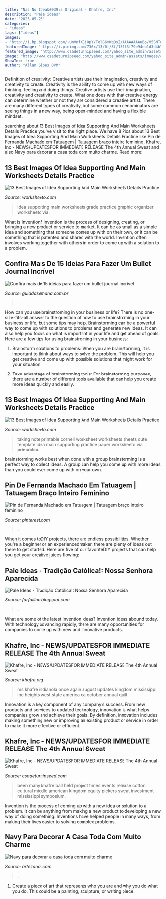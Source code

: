 ```yaml
---
title: "Nas No Idea&#039;s Original - Khafre, Inc"
description: "Pale ideas"
date: "2023-05-26"
categories:
- "ideas"
tags: ["ideas"]
images:
- "http://1.bp.blogspot.com/-UmVnfXSjOpY/TolG6xWqOsI/AAAAAAAAuBo/V5SNTnFZm9E/s1600/N._S._Aparecida.48x68.jpg"
featuredImage: "https://i.pinimg.com/736x/13/0f/3f/130f3f79e94eb1d3d4b7c466789fc253.jpg"
featured_image: "http://www.csadeturnipseed.com/yahoo_site_admin/assets/images/columbus_toy_june_2012.149133738_std.jpg"
image: "http://www.csadeturnipseed.com/yahoo_site_admin/assets/images/columbus_toy_june_2012.149133738_std.jpg"
ShowToc: true
author: "Allan Sipes DVM"
---
```



Definition of creativity: Creative artists use their imagination, creativity and creativity to create.
Creativity is the ability to come up with new ways of thinking, feeling and doing things. Creative artists use their imagination, creativity and creativity to create. What one does with that creative energy can determine whether or not they are considered a creative artist. There are many different types of creativity, but some common denominators are seeing things in a new way, being open-minded and having a flexible mindset.

	

		
searching about 13 Best Images of Idea Supporting And Main Worksheets Details Practice you've visit to the right place. We have 8 Pics about 13 Best Images of Idea Supporting And Main Worksheets Details Practice like Pin de Fernanda Machado em Tatuagem | Tatuagem braço inteiro feminino, Khafre, Inc - NEWS/UPDATES﻿FOR IMMEDIATE RELEASE The 4th Annual Sweat and also Navy para decorar a casa toda com muito charme. Read more:
		
    
## 13 Best Images Of Idea Supporting And Main Worksheets Details Practice

<img loading=lazy src="http://www.worksheeto.com/postpic/2012/02/main-idea-and-supporting-details-worksheets_464731.png" onerror="this.onerror=null;this.src='https://tse4.mm.bing.net/th?id=OIP.li428esq3uSHfUcVYAmzuAHaJl&amp;pid=15.1';" alt="13 Best Images of Idea Supporting And Main Worksheets Details Practice">

_Source: worksheeto.com_

>idea supporting main worksheets grade practice graphic organizer worksheeto via. 

	

What is Invention?
Invention is the process of designing, creating, or bringing a new product or service to market. It can be as small as a simple idea and something that someone comes up with on their own, or it can be something that is patented and shared with the world. Invention often involves working together with others in order to come up with a solution to a problem.

    
## Confira Mais De 15 Ideias Para Fazer Um Bullet Journal Incrível

<img loading=lazy src="https://www.guiadasemana.com.br/contentFiles/image/ricardo/bullet-journals/1g.jpg" onerror="this.onerror=null;this.src='https://tse3.mm.bing.net/th?id=OIP.F9lqXfnY40Hp_s9_YR-Z3QHaFT&amp;pid=15.1';" alt="Confira mais de 15 ideias para fazer um bullet journal incrível">

_Source: guiadasemana.com.br_

>. 

	

How can you use brainstroming in your business or life?
There is no one-size-fits-all answer to the question of how to use brainstroming in your business or life, but some tips may help. Brainstorming can be a powerful way to come up with solutions to problems and generate new ideas. It can also help you focus on what is important in your life and get ahead of goals. Here are a few tips for using brainstroming in your business: 
1. Brainstorm solutions to problems: When you are brainstorming, it is important to think about ways to solve the problem. This will help you get creative and come up with possible solutions that might work for your situation. 

2. Take advantage of brainstorming tools: For brainstorming purposes, there are a number of different tools available that can help you create more ideas quickly and easily.

    
## 13 Best Images Of Idea Supporting And Main Worksheets Details Practice

<img loading=lazy src="http://www.worksheeto.com/postpic/2012/02/printable-cornell-note-taking-worksheet_464739.png" onerror="this.onerror=null;this.src='https://tse3.mm.bing.net/th?id=OIP.GDLLa5ZQm2Fh5Fc_jFZi9gHaJl&amp;pid=15.1';" alt="13 Best Images of Idea Supporting And Main Worksheets Details Practice">

_Source: worksheeto.com_

>taking note printable cornell worksheet worksheets sheets cute template idea main supporting practice paper worksheeto via printablee. 

	

brainstorming works best when done with a group
brainstorming is a perfect way to collect ideas. A group can help you come up with more ideas than you could ever come up with on your own.

    
## Pin De Fernanda Machado Em Tatuagem | Tatuagem Braço Inteiro Feminino

<img loading=lazy src="https://i.pinimg.com/736x/13/0f/3f/130f3f79e94eb1d3d4b7c466789fc253.jpg" onerror="this.onerror=null;this.src='https://tse1.mm.bing.net/th?id=OIP.haiQWIBLAh4PbxVOSaC1bQHaIv&amp;pid=15.1';" alt="Pin de Fernanda Machado em Tatuagem | Tatuagem braço inteiro feminino">

_Source: pinterest.com_

>. 

	

When it comes toDIY projects, there are endless possibilities. Whether you're a beginner or an experiencedmaker, there are plenty of ideas out there to get started. Here are five of our favoriteDIY projects that can help you get your creative juices flowing: 

    
## Pale Ideas - Tradição Católica!: Nossa Senhora Aparecida

<img loading=lazy src="http://1.bp.blogspot.com/-UmVnfXSjOpY/TolG6xWqOsI/AAAAAAAAuBo/V5SNTnFZm9E/s1600/N._S._Aparecida.48x68.jpg" onerror="this.onerror=null;this.src='https://tse1.mm.bing.net/th?id=OIP.qnowIg1CoobbmLsmUujQBQHaJ_&amp;pid=15.1';" alt="Pale Ideas - Tradição Católica!: Nossa Senhora Aparecida">

_Source: farfalline.blogspot.com_

>. 

	

What are some of the latest invention ideas?
Invention ideas abound today. With technology advancing rapidly, there are many opportunities for companies to come up with new and innovative products.

    
## Khafre, Inc - NEWS/UPDATES﻿FOR IMMEDIATE RELEASE The 4th Annual Sweat

<img loading=lazy src="http://www.khafre.org/yahoo_site_admin/assets/images/IMG_0361.239204537_std.jpg" onerror="this.onerror=null;this.src='https://tse2.mm.bing.net/th?id=OIP.L2c40On3bLrUagSWEhLvsgHaJ3&amp;pid=15.1';" alt="Khafre, Inc - NEWS/UPDATES﻿FOR IMMEDIATE RELEASE The 4th Annual Sweat">

_Source: khafre.org_

>ms khafre indianola once again august updates kingdom mississippi inc heights west state america da october annual quilt. 

	

Innovation is a key component of any company’s success. From new products and services to updated technology, innovation is what helps companies grow and achieve their goals. By definition, innovation includes making something new or improving an existing product or service in order to make it more effective or efficient.

    
## Khafre, Inc - NEWS/UPDATES﻿FOR IMMEDIATE RELEASE The 4th Annual Sweat

<img loading=lazy src="http://www.csadeturnipseed.com/yahoo_site_admin/assets/images/columbus_toy_june_2012.149133738_std.jpg" onerror="this.onerror=null;this.src='https://tse4.mm.bing.net/th?id=OIP.h27nUOCWSYHyW-tR8wDGHQHaK4&amp;pid=15.1';" alt="Khafre, Inc - NEWS/UPDATES﻿FOR IMMEDIATE RELEASE The 4th Annual Sweat">

_Source: csadeturnipseed.com_

>been many khafre ball held project times events release cotton cultural middle american kingdom equity pickers sweat investment mississippi symposium. 

	

Invention is the process of coming up with a new idea or solution to a problem. It can be anything from making a new product to developing a new way of doing something. Inventions have helped people in many ways, from making their lives easier to solving complex problems.

    
## Navy Para Decorar A Casa Toda Com Muito Charme

<img loading=lazy src="https://www.artezanal.com/blog/wp-content/uploads/2014/04/Quarto-estilo-navy.jpg" onerror="this.onerror=null;this.src='https://tse2.mm.bing.net/th?id=OIP.8_m09P6XKbIcwMroVrLogwHaE7&amp;pid=15.1';" alt="Navy para decorar a casa toda com muito charme">

_Source: artezanal.com_

>. 

	

1. Create a piece of art that represents who you are and why you do what you do. This could be a painting, sculpture, or writing piece. 

